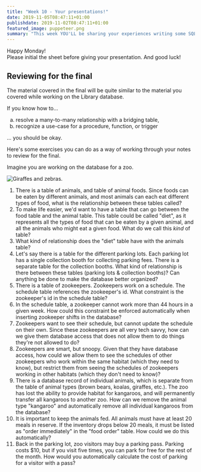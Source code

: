 ```yaml
---
title: "Week 10 - Your presentations!"
date: 2019-11-05T08:47:11+01:00
publishdate: 2019-11-02T08:47:11+01:00
featured_image: puppeteer.png
summary: "This week YOU'LL be sharing your experiences writing some SQL code."
---
```

<section>
  <div class="grid-x">
    <div class="cell large-10 large-offset-1">Happy Monday!</div>
  </div>
</section>

<section>
  <div class="grid-x">
    <div class="cell large-10 large-offset-1">Please initial the sheet before giving your presentation. And good luck!</div>
  </div>
</section>

<section>
  <div class="grid-x">
    <div class="cell large-10 large-offset-1">
      <h2 class="h2">Reviewing for the final</h2>
      <p>The material covered in the final will be quite similar to the material you covered while working on the Library database.</p>
      <p>If you know how to... </p>
        <ol style="list-style-type:lower-alpha">
          <li>resolve a many-to-many relationship with a bridging table,</li>
          <li>recognize a use-case for a procedure, function, or trigger</li>
        </ol>
        <p>... you should be okay.</p>
    </div>
  </div>
</section>

<section>
  <div class="grid-x">
    <div class="cell large-10 large-offset-1">
      <p>Here's some exercises you can do as a way of working through your notes to review for the final.</p>
      <p>Imagine you are working on the database for a zoo.</p>
      <img src="/images/zoo.jpg" alt="Giraffes and zebras.">
      <ol>
        <li>There is a table of animals, and table of animal foods. Since foods can be eaten by different animals, and most animals can each eat different types of food, what is the relationship between these tables called?</li>
        <li>To make life easier, we'd want to have a table that can go between the food table and the animal table. This table could be called "diet", as it represents all the types of food that can be eaten by a given animal, and all the animals who might eat a given food. What do we call this <em>kind</em> of table?</li>
        <li>What kind of relationship does the "diet" table have with the animals table?</li>
        <li>Let's say there is a table for the different parking lots. Each parking lot has a single collection booth for collecting parking fees. There is a separate table for the collection booths. What kind of relationship is there between these tables (parking lots & collection booths)? Can anything be done to make the database better organized?</li>
        <li>There is a table of zookeepers. Zookeepers work on a schedule. The schedule table references the zookeeper's id. What constraint is the zookeeper's id in the schedule table?</li>
        <li>In the schedule table, a zookeeper cannot work more than 44 hours in a given week. How could this constraint be enforced automatically when inserting zookeeper shifts in the database?</li>
        <li>Zookeepers want to see their schedule, but cannot update the schedule on their own. Since these zookeepers are all very tech savvy, how can we give them database access that does not allow them to do things they're not allowed to do?</li>
        <li>Zookeepers are smart, but snoopy. Given that they have database access, how could we allow them to see the schedules of other zookeepers who work within the same habitat (which they need to know), but restrict them from seeing the schedules of zookeepers working in other habitats (which they don't need to know)?</li>
        <li>There is a database record of individual animals, which is separate from the table of animal types (brown bears, koalas, giraffes, etc.). The zoo has lost the ability to provide habitat for kangaroos, and will permanently transfer all kangaroos to another zoo. How can we remove the animal type "kangaroo" and automatically remove all individual kangaroos from the database?</li>
        <li>It is important to keep the animals fed. All animals must have at least 20 meals in reserve. If the inventory drops below 20 meals, it must be listed as "order immediately" in the "food order" table. How could we do this automatically?</li>
        <li>Back in the parking lot, zoo visitors may buy a parking pass. Parking costs $10, but if you visit five times, you can park for free for the rest of the month. How would you automatically calculate the cost of parking for a visitor with a pass?</li>
      </ol>
    </div>
  </div>
</section>